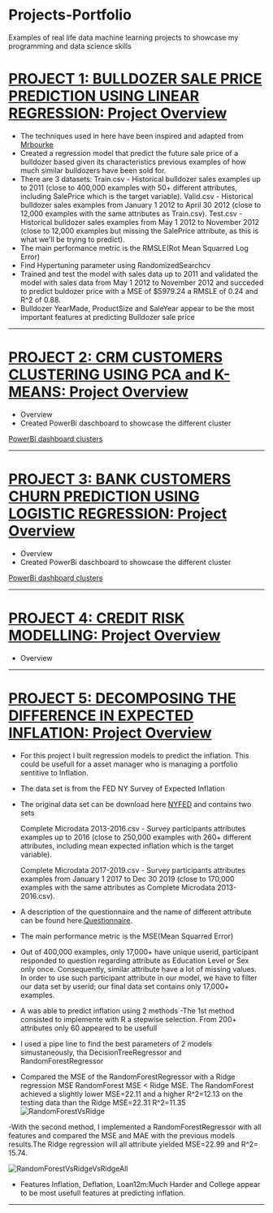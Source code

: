 # Projects-Portfolio
Examples of real life data machine learning projects to showcase my programming and data science skills 

# [PROJECT 1: BULLDOZER SALE PRICE PREDICTION USING LINEAR REGRESSION: Project Overview](https://github.com/HermannJoel/Finance/tree/main/Bulldozer%20Sale%20Price%20Prediction)

* The techniques used in here have been inspired and adapted from [Mrbourke]()
* Created a regression model that predict the future sale price of a bulldozer based given its characteristics previous examples of how much similar bulldozers have been sold     for.
* There are 3 datasets:
  Train.csv - Historical bulldozer sales examples up to 2011 (close to 400,000 examples with 50+ different attributes, including SalePrice which is the target variable).
  Valid.csv - Historical bulldozer sales examples from January 1 2012 to April 30 2012 (close to 12,000 examples with the same attributes as Train.csv).
  Test.csv - Historical bulldozer sales examples from May 1 2012 to November 2012 (close to 12,000 examples but missing the SalePrice attribute, as this is what we'll be trying    to predict).
* The main performance metric is the RMSLE(Rot Mean Squarred Log Error)  
* Find Hypertuning parameter using RandomizedSearchcv
* Trained and test the model with sales data up to 2011 and validated the model with sales data from May 1 2012 to November 2012 and succeded to predict buldozer price with a
  MSE of $5979.24 a RMSLE of 0.24 and R^2 of 0.88.
* Bulldozer YearMade, ProductSize and SaleYear appear to be the most important features at predicting Bulldozer sale price 

---

# [PROJECT 2: CRM CUSTOMERS CLUSTERING USING PCA and K-MEANS: Project Overview](https://github.com/HermannJoel/Finance/tree/main/Customers%20Clustering%20using%20K-Means)

* Overview
* Created PowerBi daschboard to showcase the different cluster

[PowerBi dashboard clusters](https://github.com/HermannJoel/Finance/blob/main/Customers%20Clustering%20using%20K-Means/Customers_Clusters_Dashboard.pbix)

---
# [PROJECT 3: BANK CUSTOMERS CHURN PREDICTION USING LOGISTIC REGRESSION: Project Overview](https://github.com/HermannJoel/Finance/tree/main/Bank_Customers_Churn_Prediction)

* Overview
* Created PowerBi daschboard to showcase the different cluster

[PowerBi dashboard clusters](https://github.com/HermannJoel/Finance/blob/main/Bank_Customers_Churn_Prediction/Bank_Customers_Churn.pbix)

---

# [PROJECT 4: CREDIT RISK MODELLING: Project Overview](https://github.com/HermannJoel/Finance/tree/main/Credit_Risk_Modeling)

* Overview

---

# [PROJECT 5: DECOMPOSING THE DIFFERENCE IN EXPECTED INFLATION: Project Overview](https://github.com/HermannJoel/Finance/tree/main/Inflation_Expectation)

* For this project I built regression models to predict the inflation. This could be usefull for a asset manager who is managing a portfolio sentitive to Inflation.
* The data set is from the FED NY Survey of Expected Inflation
* The original data set can be download here [NYFED](https://www.newyorkfed.org/microeconomics/sce#/) and contains two sets

  Complete Microdata 2013-2016.csv - Survey participants attributes examples up to 2016 (close to 250,000 examples with 260+ different attributes, including mean
  expected inflation which is the target variable).
  
  Complete Microdata 2017-2019.csv - Survey participants attributes examples from January 1 2017 to Dec 30 2019 (close to 170,000 examples with the same attributes as
  Complete Microdata 2013-2016.csv).
* A description of the questionnaire and the name of different attribute can be found here.[Questionnaire](https://www.newyorkfed.org/medialibrary/interactives/sce/sce/downloads/data/frbny-sce-survey-core-module-public-questionnaire.pdf).

* The main performance metric is the MSE(Mean Squarred Error)
* Out of 400,000 examples, only 17,000+ have unique userid, participant responded to question regarding attribute as Education Level or Sex only once. Consequently, similar
  attribute have a lot of missing values. In order to use such participant attribute in our model, we have to filter our data set by userid; our final data set contains only
  17,000+ examples.  
* A was able to predict inflation using 2 methods
-The 1st method consisted to implemente with R a stepwise selection. From 200+ attributes only 60 appeared to be usefull
* I used a pipe line to find the best parameters of 2 models simustaneously, tha DecisionTreeRegressor and RandomForestRegressor 
* Compared the MSE of the RandomForestRegressor with a Ridge regression MSE
  RandomForest MSE < Ridge MSE. The RandomForest achieved a slightly lower MSE=22.11 and a higher R^2=12.13 on the testing data than the Ridge MSE=22.31 R^2=11.35
![RandomForestVsRidge](/Pictures/Results1.png)

-With the second method, I implemented a RandomForestRegressor with all features and compared the MSE and MAE with the previous models results.The Ridge regression will all attribute yielded MSE=22.99 and R^2= 15.74. 
 
![RandomForestVsRidgeVsRidgeAll](/Pictures/Results2.png)

* Features Inflation, Deflation, Loan12m:Much Harder and College appear to be most usefull features at predicting inflation.
---
